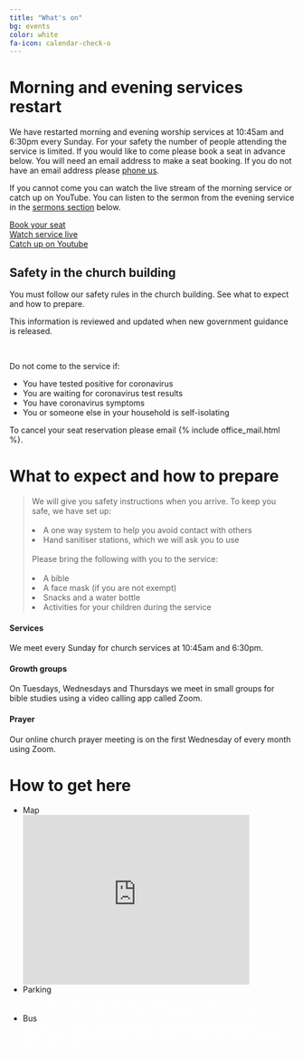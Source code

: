 ```yaml
---
title: "What's on"
bg: events
color: white
fa-icon: calendar-check-o
---
```


# Morning and evening services restart
We have restarted morning and evening worship services at 10:45am and 6:30pm every Sunday. For your safety the number of people attending the service is limited. If you would like to come please book a seat in advance below. You will need an email address to make a seat booking. If you do not have an email address please <a href="#contacts">phone us</a>. 

If you cannot come you can watch the live stream of the morning service or catch up on YouTube. You can listen to the sermon from the evening service in the <a href="#sermons">sermons section</a> below.

  <div class="row btnlinks">
    <div class="col s12 m4 btnlink">
      <a class="waves-effect waves-light btn-large" href="booking/">Book your seat</a>
    </div>
    <div class="col s12 m4 btnlink">
      <a class="waves-effect waves-light btn-large" href="youtube/?live=1">Watch service live</a>  
    </div>
    <div class="col s12 m4 btnlink">
      <a class="waves-effect waves-light btn-large" href="#video">Catch up on Youtube</a>
    </div>
  </div>

## Safety in the church building
You must follow our safety rules in the church building. See what to expect and how to prepare.

This information is reviewed and updated when new government guidance is released.

<div class="row">
  <div class="col s12">
    <div class="card-panel teal"> 
      <span class="white-text">
        <i class="fa fa-exclamation-triangle fa-3x" aria-hidden="true"></i> 
        <br>
        <p> Do not come to the service if:<br>
        <ul>
          <li> You have tested positive for coronavirus </li>
          <li> You are waiting for coronavirus test results </li>
          <li> You have coronavirus symptoms </li>
          <li> You or someone else in your household is self-isolating </li>
        </ul>
          To cancel your seat reservation please email {% include office_mail.html %}.</p>
      </span>
    </div>
  </div>
</div>

# What to expect and how to prepare

<blockquote>
  We will give you safety instructions when you arrive. To keep you safe, we have set up:<br>
  <br>
  <li>A one way system to help you avoid contact with others</li>
  <li>Hand sanitiser stations, which we will ask you to use</li>
  <br>
  Please bring the following with you to the service:<br>
  <br>
  <li>A bible</li>
  <li>A face mask (if you are not exempt)</li>
  <li>Snacks and a water bottle</li>
  <li>Activities for your children during the service</li>
</blockquote>
  
<div class="row features">
  <div class="col s12 m4 feature">
    <i class="fa fa-compass fa-4x">
    </i>
    <h4> Services </h4>
    <p class="feature-description"> We meet every Sunday for church services at 10:45am and 6:30pm. </p>
  </div>
  <div class="col s12 m4 feature">
    <i class="fa fa-life-ring fa-4x">
    </i>
    <h4> Growth groups </h4>
    <p class="feature-description"> On Tuesdays, Wednesdays and Thursdays we meet in small groups for bible studies using a video calling app called Zoom. </p>
  </div>
  <div class="col s12 m4 feature">
    <i class="fa fa-arrow-circle-up fa-4x">
    </i>
    <h4> Prayer </h4>
    <p class="feature-description"> Our online church prayer meeting is on the first Wednesday of every month using Zoom. </p>
  </div>
</div>

# How to get here

<ul class="map collapsible">
  <li>
    <div class="collapsible-header"><i class="fa fa-map-marker fa-4x"></i>Map</div>
    <div class="collapsible-body icontain"><iframe src="https://www.google.com/maps/embed?pb=!1m18!1m12!1m3!1d2357.4899775926147!2d-1.561419883667163!3d53.78076634978253!2m3!1f0!2f0!3f0!3m2!1i1024!2i768!4f13.1!3m3!1m2!1s0x48795e8490a77217%3A0x290545c46afc5b66!2sCity%20Evangelical%20Church%2C%20Leeds!5e0!3m2!1sen!2suk!4v1592462594306!5m2!1sen!2suk" width="400" height="300" frameborder="0" style="border:0;" allowfullscreen="" aria-hidden="false" tabindex="0"></iframe></div>
  </li>
  <li>
    <div class="collapsible-header"><i class="fa fa-car fa-4x"></i>Parking</div>
    <div class="collapsible-body"><span style="color:white">There is a small church carpark. Parking is also available on Elland Road. Please do not park in front of driveways on Malvern Street.</span></div>
  </li>
  <li>
    <div class="collapsible-header"><i class="fa fa-bus fa-4x"></i>Bus</div>
    <div class="collapsible-body"><span style="color:white">Get off the number 10 bus between Headingley and Beeston at the traffic lights on Beeston Road. Then walk for 2 minutes down Cemetery Road to the church.</span></div>
  </li>
</ul>

